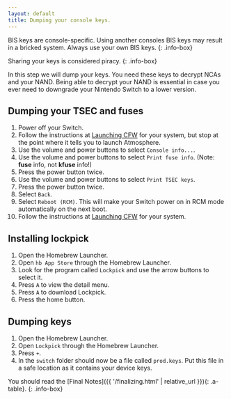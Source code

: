 ```yaml
---
layout: default
title: Dumping your console keys.
---
```


BIS keys are console-specific. Using another consoles BIS keys may result in a bricked system. Always use your own BIS keys.
{: .info-box}

Sharing your keys is considered piracy.
{: .info-box}

In this step we will dump your keys. You need these keys to decrypt NCAs and your NAND. Being able to decrypt your NAND is essential in case you ever need to downgrade your Nintendo Switch to a lower version.

## Dumping your TSEC and fuses

1. Power off your Switch.
2. Follow the instructions at [Launching CFW](/launching-cfw/) for your system, but stop at the point where it tells you to launch Atmosphere.
3. Use the volume and power buttons to select `Console info...`.
4. Use the volume and power buttons to select `Print fuse info`. (Note: **fuse** info, not **kfuse** info!)
5. Press the power button twice.
6. Use the volume and power buttons to select `Print TSEC keys`.
7. Press the power button twice.
8. Select `Back`.
9. Select `Reboot (RCM)`. This will make your Switch power on in RCM mode automatically on the next boot.
10. Follow the instructions at [Launching CFW](/launching-cfw/) for your system.

## Installing lockpick

1. Open the Homebrew Launcher.
2. Open `hb App Store` through the Homebrew Launcher.
3. Look for the program called `Lockpick` and use the arrow buttons to select it.
4. Press `A` to view the detail menu.
5. Press `A` to download Lockpick.
6. Press the home button.

## Dumping keys

1. Open the Homebrew Launcher.
2. Open `Lockpick` through the Homebrew Launcher.
3. Press `+`.
4. In the `switch` folder should now be a file called `prod.keys`. Put this file in a safe location as it contains your device keys.

You should read the [Final Notes]({{ '/finalizing.html' | relative_url }}){: .a-table}.
{: .info-box}